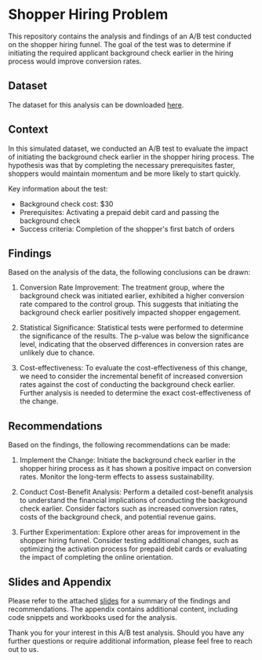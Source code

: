 # Shopper Hiring Problem

This repository contains the analysis and findings of an A/B test conducted on the shopper hiring funnel. The goal of the test was to determine if initiating the required applicant background check earlier in the hiring process would improve conversion rates.

## Dataset
The dataset for this analysis can be downloaded [here](https://github.com/xuchengrui123/AB_TEST/blob/main/application.xlsx).

## Context
In this simulated dataset, we conducted an A/B test to evaluate the impact of initiating the background check earlier in the shopper hiring process. The hypothesis was that by completing the necessary prerequisites faster, shoppers would maintain momentum and be more likely to start quickly.

Key information about the test:
- Background check cost: $30
- Prerequisites: Activating a prepaid debit card and passing the background check
- Success criteria: Completion of the shopper's first batch of orders

## Findings

Based on the analysis of the data, the following conclusions can be drawn:

1. Conversion Rate Improvement: The treatment group, where the background check was initiated earlier, exhibited a higher conversion rate compared to the control group. This suggests that initiating the background check earlier positively impacted shopper engagement.

2. Statistical Significance: Statistical tests were performed to determine the significance of the results. The p-value was below the significance level, indicating that the observed differences in conversion rates are unlikely due to chance.

3. Cost-effectiveness: To evaluate the cost-effectiveness of this change, we need to consider the incremental benefit of increased conversion rates against the cost of conducting the background check earlier. Further analysis is needed to determine the exact cost-effectiveness of the change.
## Recommendations

Based on the findings, the following recommendations can be made:

1. Implement the Change: Initiate the background check earlier in the shopper hiring process as it has shown a positive impact on conversion rates. Monitor the long-term effects to assess sustainability.

2. Conduct Cost-Benefit Analysis: Perform a detailed cost-benefit analysis to understand the financial implications of conducting the background check earlier. Consider factors such as increased conversion rates, costs of the background check, and potential revenue gains.

3. Further Experimentation: Explore other areas for improvement in the shopper hiring funnel. Consider testing additional changes, such as optimizing the activation process for prepaid debit cards or evaluating the impact of completing the online orientation.

## Slides and Appendix

Please refer to the attached [slides](https://github.com/xuchengrui123/AB_TEST/blob/main/ds_instacart_ppt_solution_6_pages.pdf) for a summary of the findings and recommendations. The appendix contains additional content, including code snippets and workbooks used for the analysis.

Thank you for your interest in this A/B test analysis. Should you have any further questions or require additional information, please feel free to reach out to us.
